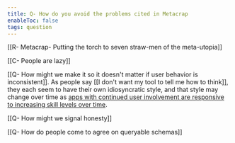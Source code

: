 ```yaml
---
title: Q- How do you avoid the problems cited in Metacrap
enableToc: false
tags: question
---
```

[[R- Metacrap- Putting the torch to seven straw-men of the meta-utopia]]

[[C- People are lazy]]

[[Q- How might we make it so it doesn't matter if user behavior is inconsistent]]. As people say [[I don't want my tool to tell me how to think]], they each seem to have their own idiosyncratic style, and that style may change over time as [apps with continued user involvement are responsive to increasing skill levels over time](https://robhaisfield.com/notes/apps-with-continued-user-involvement-are-responsive-to-increasing-skill-levels-over-time). 

[[Q- How might we signal honesty]]

[[Q- How do people come to agree on queryable schemas]]